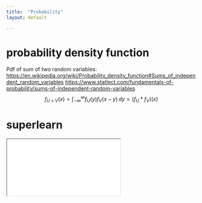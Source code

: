 ```yaml
---
title:  "Probability"
layout: default

---
```


# probability density function

Pdf of sum of two random variables:
<https://en.wikipedia.org/wiki/Probability_density_function#Sums_of_independent_random_variables>
<https://www.statlect.com/fundamentals-of-probability/sums-of-independent-random-variables>
$$f_{U+V}(x)=\int _{-\infty }^{\infty }f_{U}(y)f_{V}(x-y)\,dy=\left(f_{U}*f_{V}\right)(x)$$


# superlearn

<iframe class="autoresize nodisplay superlearn-iframe" src="{{ site.superlearn_url }}/ht/asdf2?deckname=probability -- pdf and cdf">
    <p>Your browser does not support iframes.</p>
</iframe>

